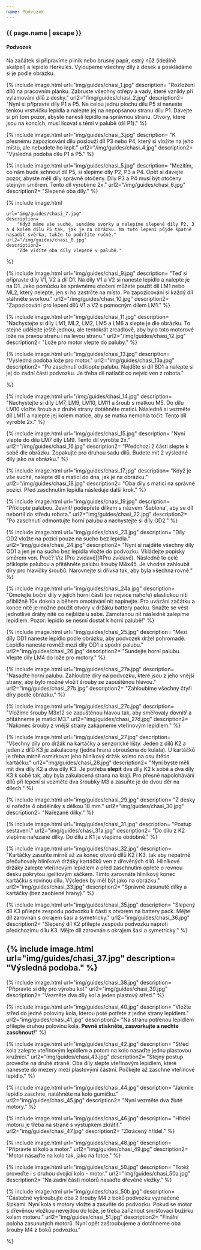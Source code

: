```yaml
---
name: Podvozek
---
```

### {{ page.name | escape }}

#### Podvozek

Na začátek si připravíme pilník nebo brusný papír, ostrý nůž (ideálně skalpel) a lepidlo Herkules. Vyloupeme všechny díly z desek a poskládáme si je podle obrázku.

{% include image.html
    url="img/guides/chasi_1.jpg"
    description=
        "Rozložení dílů na pracovním plánku. Zabruste všechny otřepy a vady, které vznikly při vylamování dílů z desky."
    url2="/img/guides/chasi_2.jpg"
    description2=
        "Nyní si připravte díly P1 a P5. Na celou jednu plochu dílu P5 si naneste tenkou vrstvičku lepidla a nalepte jej na nepopsanou stranu dílu P1. Dávejte si při tom pozor, abyste nanesli lepidlo na správnou stranu. Otvory, které jsou na koncích, musí lícovat s těmi v palubě (díl P1)."
%}

{% include image.html
    url="img/guides/chasi_3.jpg"
    description=
        "K přesnému zapozicování dílu poslouží díl P3 nebo P4, který si vložíte na jeho místo, ale nebudete ho lepit."
    url2="/img/guides/chasi_4.jpg"
    description2=
        "Výsledná podoba dílu P1 a P5."
%}

{% include image.html
    url="img/guides/chasi_5.jpg"
    description=
        "Mezitím, co nám bude schnout díl P5, si slepíme díly P2, P3 a P4. Opět si dávejte pozor, abyste měli díly správně otočeny. Díly P3 a P4 musí být otočeny stejným směrem. Tento díl vyrobíme 2x."
    url2="/img/guides/chasi_6.jpg"
    description2=
        "Slepené oba díly."
%}

{% include image.html

    url="img/guides/chasi_7.jpg"
    description=
        "Když máme vše suché, sundáme svorky a nalepíme slepené díly P2, 3 a 4 kolem dílu P5 tak, jak je na obrázku. Na toto lepení půjde špatně nasadit svěrka, takže to podržíte ručně."
    url2="/img/guides/chasi_8.jpg"
    description2=
        "Zde vidíte oba díly vlepené v palubě."
%}

{% include image.html
    url="img/guides/chasi_9.jpg"
    description=
        "Teď si připravte díly V1, V2 a díl D1. Na díly V1 a V2 si naneste lepidlo a nalepte je na D1. Jako pomůcku ke správnému otočení můžete použít díl LM1 nebo ML2, který nelepte, jen si ho zastrčte na místo. Po zapozicování si každý díl stáhněte svorkou."
    url2="/img/guides/chasi_10.jpg"
    description2=
        "Zapozicování pro lepení dílů V1 a V2 s pomocným dílem LM1."
%}

{% include image.html
    url="img/guides/chasi_11.jpg"
    description=
        "Nachystejte si díly LM1, ML2, LM2, LM5 a LM6 a slepte je dle obrázku. To stejné udělejte ještě jednou, ale tentokrát zrcadlově, aby bylo toto motorové lože na pravou stranu i na levou stranu."
    url2="/img/guides/chasi_12.jpg"
    description2=
        "Lože pro motor vlepte do paluby."
%}

{% include image.html
    url="img/guides/chasi_13.jpg"
    description=
        "Výsledná podoba lože pro motor."
    url2="img/guides/chasi_13a.jpg"
    description2=
        "Po zaschnutí odklopte palubu. Najděte si díl BD1 a nalepte si jej do zadní části podvozku. Je třeba díl natlačit co nejvíc ven z robota."

%}

{% include image.html
    url="/img/guides/chasi_14.jpg"
    description=
        "Nachystejte si díly LM7, LM9, LM10, LM11 a šroub s matkou M5. Do dílu LM10 vložte šroub a z druhé strany dotáhněte matici. Následně si vezměte díl LM11 a nalepte jej kolem matice, aby se matka nemohla točit. Tento díl vyrobte 2x."
%}

{% include image.html
    url="img/guides/chasi_15.jpg"
    description=
        "Nyní vlepte do dílu LM7 díly LM9. Tento díl vyrobte 2x."
    url2="/img/guides/chasi_16.jpg"
    description2=
        "Předchozí 2 části slepte k sobě dle obrázku. Zopakujte pro druhou sadu dílů. Budete mít 2 výsledné díly jako na obrázku."
%}

{% include image.html
    url="img/guides/chasi_17.jpg"
    description=
        "Když je vše suché, nalepte díl s maticí do dna, jak je na obrázku."
    url2="/img/guides/chasi_18.jpg"
    description2=
        "Oba díly s maticí na správné pozici. Před zaschnutím lepidla následuje další krok."
%}

{% include image.html
    url="img/guides/chasi_19.jpg"
    description=
        "Přiklopte palubou. Zevnitř podepřete dílkem s názvem 'Šablona', aby se díl nebortil do středu robota."
    url2="img/guides/chasi_22.jpg"
    description2=
        "Po zaschnutí odmontujte horní palubu a nachystejte si díly OD2."
%}

{% include image.html
    url="img/guides/chasi_23.jpg"
    description=
        "Díly OD2 vložte na pozici pouze na sucho bez lepidla."
    url2="img/guides/chasi_24.jpg"
    description2=
        "Nyní si najděte všechny díly OD1 a jen je na sucho bez lepidla vložte do podvozku. Vkládejte popisky směrem ven. Proč? Viz
        [Pro zvídavé](#Pro zvídavé). Následně to celé přiklopte palubou a přitáhněte palubu šrouby M4x45. Je vhodné zahloubit díry pro hlavičky šroubů. Narovnejte si dřívka tak, aby byla všechna rovně."
%}

{% include image.html
    url="img/guides/chasi_24a.jpg"
    description=
        "Omotejte boční díly v jejich horní části (co nejvíce nahoře) elastickou nití přibližně 10x dokola a během omotávání nit napínejte. Pro uvázání začátku a konce nitě je možné použít otvory v držáku battery packu. Snažte se vést jednotlivé dráhy nitě co nejblíže u sebe. Zamotanou nit následně zalepíme lepidlem. Pozor: lepidlo se nesmí dostat k horní palubě!"
%}

{% include image.html
    url="img/guides/chasi_25.jpg"
    description=
        "Mezi díly OD1 naneste lepidlo podle obrázku, aby podvozek držel pohromadě. Lepidlo naneste rovněž mezi díly OD1 a spodní palubu."
    url2="img/guides/chasi_26.jpg"
    description2=
        "Sundejte horní palubu. Vlepte díly LM4 do lože pro motory."
%}

{% include image.html
    url="img/guides/chasi_27a.jpg"
    description=
        "Nasaďte horní palubu. Zahloubte díry na podvozku, které jsou z jeho vnější strany, aby bylo možné vložit šrouby se zapuštěnou hlavou."
    url2="img/guides/chasi_27b.jpg"
    description2=
        "Zahloubíme všechny čtyři díry podle obrázku."
%}

{% include image.html
    url="img/guides/chasi_27c.jpg"
    description=
        "Vložíme šrouby M3x12 se zapuštěnou hlavou tak, aby směřovaly dovnitř a přitáhneme je maticí M3."
    url2="img/guides/chasi_27d.jpg"
    description2=
        "Nakonec šrouby z vnější strany zakápneme vteřinovým lepidlem."
%}

{% include image.html
    url="img/guides/chasi_27.jpg"
    description=
        "Všechny díly pro držák na kartáčky a senzorické lišty. Jeden z dílů K2 a jeden z dílů K3 je zakulacený (jedna hrana obroušena do kulata). U kartáčků je třeba mírně osmirkovat jeho hliníkový držák kolmo na osu štětin kartáčku."
    url2="img/guides/chasi_28.jpg"
    description2=
        "Nyní byste měli mít dva díly K2 a dva díly K3. Je potřeba **slepit** dva díly K2 k sobě a dva díly K3 k sobě tak, aby byla zakulacená strana na kraji. Pro přesné napolohávání dílů při lepení si vezměte dva šroubky M3 a zasuňte je do dvou děr na dílech."
%}

{% include image.html
    url="img/guides/chasi_29.jpg"
    description=
        "Z desky si nařežte 4 obdélníky s délkou 18 mm."
    url2="img/guides/chasi_30.jpg"
    description2=
        "Nařezané dílky."
%}

{% include image.html
    url="img/guides/chasi_31.jpg"
    description=
        "Postup sestavení."
    url2="img/guides/chasi_31a.jpg"
    description2=
        "Do dílu z K2 vlepíme nařezané dílky. Do dílu z K1 je vlepíme obdobně."
%}

{% include image.html
    url="img/guides/chasi_32.jpg"
    description=
        "Kartáčky zasuňte mírně až za konec otvorů dílů K2 i K3, tak aby nepatrně přečuhovaly hliníkové držáky kartáčků ven z dřevěných dílů. Hliníkové držáky zalepte vteřinovým lepidlem a před zaschnutím opřete o rovnou desku pokrytou igelitovým sáčkem. Tímto zarovnáte hliníkový konec kartáčku s rovinou dílu. Výsledek by měl být jako na obrázku."
    url2="img/guides/chasi_33.jpg"
    description2=
        "Správně zasunuté dílky a kartáčky (bez zaoblené hrany)."
%}

{% include image.html
    url="img/guides/chasi_35.jpg"
    description=
        "Slepený díl K3 přilepte zespodu podvozku k části s otvorem na battery pack. Mějte díl zarovnán s okrajem šasi a symetricky."
    url2="img/guides/chasi_36.jpg"
    description2=
        "Slepený díl K2 přilepte zespodu podvozku naproti předchozímu dílu K3. Mějte díl zarovnán s okrajem šasi a symetricky."
%}

{% include image.html
    url="img/guides/chasi_37.jpg"
    description=
        "Výsledná podoba."
%}
----
{% include image.html
    url="img/guides/chasi_38.jpg"
    description=
        "Připravte si díly pro výrobu kol."
    url2="img/guides/chasi_39.jpg"
    description2=
        "Vezměte dva díly kol a jeden plastový střed."
%}

{% include image.html
    url="img/guides/chasi_40.jpg"
    description=
        "Vložte střed do jedné poloviny kola, kterou poté potřete z jedné strany lepidlem."
    url2="img/guides/chasi_41.jpg"
    description2=
        "Na stranu potřenou lepidlem přilepte druhou polovinu kola. **Pevně stiskněte, zasvorkujte a nechte zaschnout!**"
%}

{% include image.html
    url="img/guides/chasi_42.jpg"
    description=
        "Střed kola zalepte vteřinovým lepidlem a potom na kolo nasaďte jednu plastovou kružnici."
    url2="img/guides/chasi_43.jpg"
    description2=
        "Stejný postup proveďte na druhé straně. Oba díly slepte vteřinovým lepidlem, které nanesete do mezery mezi plastovými částmi. Počkejte až zaschne vteřinové lepidlo."
%}

{% include image.html
    url="img/guides/chasi_44.jpg"
    description=
        "Jakmile lepidlo zaschne, natáhněte na kolo gumičku."
    url2="img/guides/chasi_45.jpg"
    description2=
        "Nyní vezměte dva žluté motory."
%}

{% include image.html
    url="img/guides/chasi_46.jpg"
    description=
        "Hřídel motoru je třeba na straně s výstupkem zkrátit."
    url2="img/guides/chasi_47.jpg"
    description2=
        "Zkrácený hřídel."
%}

{% include image.html
    url="img/guides/chasi_48.jpg"
    description=
        "Připravte si kolo a motor."
    url2="img/guides/chasi_49.jpg"
    description2=
        "Motor nasaďte na kolo tak, jako na fotce."
%}

{% include image.html
    url="img/guides/chasi_50.jpg"
    description=
        "Totéž proveďte i s druhou dvojicí kolo - motor."
    url2="img/guides/chasi_50a.jpg"
    description2=
        "Na zadní části motorů nasaďte dřevěné vložky."
%}

{% include image.html
    url="img/guides/chasi_50b.jpg"
    description=
        "Částečně vyšroubujte oba 2 šrouby M4 z boků podvozku vyznačené šipkami. Nyní kola s motory vložte a zasuňte do podvozku. Pokud se motor s dřevěnou vložkou nevejdou do lože, je třeba zaříznout smršťovací bužírku kolem motoru."
    url2="img/guides/chasi_51.jpg"
    description2=
        "Finální poloha zasunutých motorů. Nyní opět zašroubujeme a dotáhneme oba šrouby M4 z boků podvozku."

%}